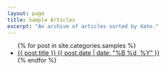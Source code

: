 ```yaml
---
layout: page
title: Sample Articles
excerpt: "An archive of articles sorted by date."
---
```


<ul class="post-list">
{% for post in site.categories.samples %} 
  <li><article><a href="{{ site.url }}{{ post.url }}">{{ post.title }} <span class="entry-date"><time datetime="{{ post.date | date_to_xmlschema }}">{{ post.date | date: "%B %d, %Y" }}</time></span></a></article></li>
{% endfor %}
</ul>
